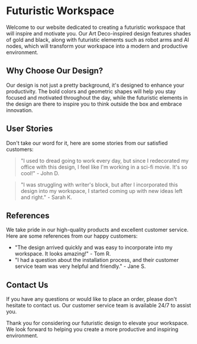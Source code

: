 <!--font:Orbitron-->

# Futuristic Workspace

Welcome to our website dedicated to creating a futuristic workspace that will inspire and motivate you. Our Art Deco-inspired design features shades of gold and black, along with futuristic elements such as robot arms and AI nodes, which will transform your workspace into a modern and productive environment.

## Why Choose Our Design?

Our design is not just a pretty background, it's designed to enhance your productivity. The bold colors and geometric shapes will help you stay focused and motivated throughout the day, while the futuristic elements in the design are there to inspire you to think outside the box and embrace innovation.

## User Stories

Don't take our word for it, here are some stories from our satisfied customers:

> "I used to dread going to work every day, but since I redecorated my office with this design, I feel like I'm working in a sci-fi movie. It's so cool!" - John D.

> "I was struggling with writer's block, but after I incorporated this design into my workspace, I started coming up with new ideas left and right." - Sarah K.

## References

We take pride in our high-quality products and excellent customer service. Here are some references from our happy customers:

- "The design arrived quickly and was easy to incorporate into my workspace. It looks amazing!" - Tom R.
- "I had a question about the installation process, and their customer service team was very helpful and friendly." - Jane S.

## Contact Us

If you have any questions or would like to place an order, please don't hesitate to contact us. Our customer service team is available 24/7 to assist you.

Thank you for considering our futuristic design to elevate your workspace. We look forward to helping you create a more productive and inspiring environment.

<!--

Write me content for website with wallpaper which alt text is:

"An Art Deco-inspired pattern in shades of gold and black, with futuristic elements such as robot arms and AI nodes."

The name/title of the page should not be 1:1 copy of the alt text but rather a real content of the website which is using this wallpaper.

- Use markdown format 
- Start with heading
- Heading should be short and concise
- The content should look like a real website 
- The website should not be about the wallpaper, wallpaper is just a related background
- Heading should be contain work "wallpaper" or "background"
- Include real sections like references, contact, user stories, etc. use things relevant to the page purpose.
- Feel free to use structure like headings, bullets, numbering, blockquotes, paragraphs, horizontal lines, etc.
- You can use formatting like bold or _italic_
- You can include UTF-8 emojis
- Links should be only #hash anchors (and you can refer to the document itself)
- Do not include images


---


# Futuristic Workspace Wallpaper: Enhance Your Productivity

Welcome to our website dedicated to creating a futuristic workspace with our stunning wallpaper. Our Art Deco-inspired pattern in shades of gold and black, with futuristic elements such as robot arms and AI nodes, will transform your workspace into a modern and productive environment.

## Why Choose Our Wallpaper?

Our wallpaper is not just a pretty background, it's designed to enhance your productivity. The futuristic elements in the design are there to inspire you to think outside the box and embrace innovation. The bold colors and geometric shapes will help you stay focused and motivated throughout the day.

## User Stories

Don't take our word for it, here are some stories from our satisfied customers:

> "I used to dread going to work every day, but since I installed this wallpaper, I feel like I'm working in a sci-fi movie. It's so cool!" - John D.

> "I was struggling with writer's block, but after I redecorated my office with this wallpaper, I started coming up with new ideas left and right." - Sarah K.

## References

We take pride in our high-quality products and excellent customer service. Here are some references from our happy customers:

- "The wallpaper arrived quickly and was easy to install. It looks amazing!" - Tom R.
- "I had a question about the installation process, and their customer service team was very helpful and friendly." - Jane S.

## Contact Us

If you have any questions or would like to place an order, please don't hesitate to contact us. Our customer service team is available 24/7 to assist you.

Thank you for considering our futuristic workspace wallpaper. We look forward to helping you create a more productive and inspiring workspace.


---


Heading should not include word "wallpaper". The website should not be about the wallpaper itself, wallpaper is just a related background, rewrite whole content.


---


# Elevate Your Workspace with a Futuristic Design

Welcome to our website dedicated to creating a futuristic workspace that will inspire and motivate you. Our Art Deco-inspired design features shades of gold and black, along with futuristic elements such as robot arms and AI nodes, which will transform your workspace into a modern and productive environment.

## Why Choose Our Design?

Our design is not just a pretty background, it's designed to enhance your productivity. The bold colors and geometric shapes will help you stay focused and motivated throughout the day, while the futuristic elements in the design are there to inspire you to think outside the box and embrace innovation.

## User Stories

Don't take our word for it, here are some stories from our satisfied customers:

> "I used to dread going to work every day, but since I redecorated my office with this design, I feel like I'm working in a sci-fi movie. It's so cool!" - John D.

> "I was struggling with writer's block, but after I incorporated this design into my workspace, I started coming up with new ideas left and right." - Sarah K.

## References

We take pride in our high-quality products and excellent customer service. Here are some references from our happy customers:

- "The design arrived quickly and was easy to incorporate into my workspace. It looks amazing!" - Tom R.
- "I had a question about the installation process, and their customer service team was very helpful and friendly." - Jane S.

## Contact Us

If you have any questions or would like to place an order, please don't hesitate to contact us. Our customer service team is available 24/7 to assist you.

Thank you for considering our futuristic design to elevate your workspace. We look forward to helping you create a more productive and inspiring environment.

-->

